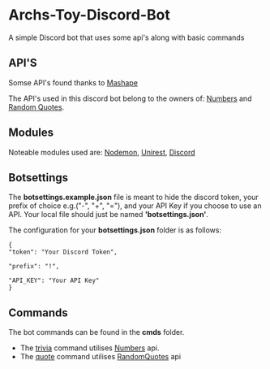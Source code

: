 # Archs-Toy-Discord-Bot
A simple Discord bot that uses some api's along with basic commands

## API'S

Somse API's found thanks to [Mashape](https://market.mashape.com)

The API's used in this discord bot belong to the owners of: [Numbers](http://numbersapi.com) and [Random Quotes](https://market.mashape.com/ishanjain28/random-quotes).

## Modules

Noteable modules used are: [Nodemon](https://nodemon.io/), [Unirest](http://unirest.io/), [Discord](https://discordapp.com/)

## Botsettings

The **botsettings.example.json** file is meant to hide the discord token, your prefix of choice e.g.("-", "+", "="), and your API Key if you choose to use an API.
Your local file should just be named **'botsettings.json'**.

The configuration for your **botsettings.json** folder is as follows:

```
{
"token": "Your Discord Token", 

"prefix": "!", 
	
"API_KEY": "Your API Key"
}
```
## Commands

The bot commands can be found in the **cmds** folder.

* The [trivia](https://github.com/basuamlk/Archs-Toy-Discord-Bot/blob/master/cmds/trivia.js) command utilises [Numbers](http://numbersapi.com) api.
* The [quote](https://github.com/basuamlk/Archs-Toy-Discord-Bot/blob/master/cmds/quote.js) command utilises [RandomQuotes](https://market.mashape.com/ishanjain28/random-quotes) api
